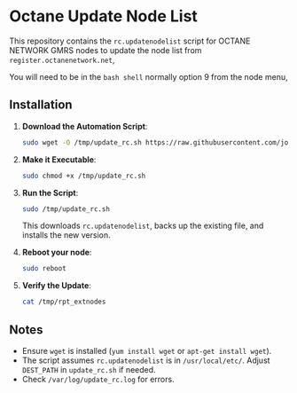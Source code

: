 # Octane Update Node List

This repository contains the `rc.updatenodelist` script for OCTANE NETWORK GMRS nodes to update the node list from `register.octanenetwork.net`,

You will need to be in the `bash shell` normally option 9 from the node menu,

## Installation

1. **Download the Automation Script**:
   ```bash
   sudo wget -O /tmp/update_rc.sh https://raw.githubusercontent.com/joshnbrown23/octane-updatenodelist/main/update_rc.sh
   ```

2. **Make it Executable**:
   ```bash
   sudo chmod +x /tmp/update_rc.sh
   ```

3. **Run the Script**:
   ```bash
   sudo /tmp/update_rc.sh
   ```
   This downloads `rc.updatenodelist`, backs up the existing file, and installs the new version.

4. **Reboot your node**:
   ```bash
   sudo reboot
   ```

5. **Verify the Update**:
   ```bash
   cat /tmp/rpt_extnodes
   ```

## Notes
- Ensure `wget` is installed (`yum install wget` or `apt-get install wget`).
- The script assumes `rc.updatenodelist` is in `/usr/local/etc/`. Adjust `DEST_PATH` in `update_rc.sh` if needed.
- Check `/var/log/update_rc.log` for errors.
